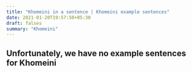 ```yaml
---
title: "Khomeini in a sentence | Khomeini example sentences"
date: 2021-01-20T19:57:50+05:30
draft: falses
summary: "Khomeini"
---
```

## Unfortunately, we have no example sentences for Khomeini                 
